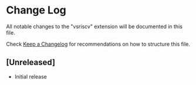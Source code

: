 # Change Log

All notable changes to the "vsriscv" extension will be documented in this file.

Check [Keep a Changelog](http://keepachangelog.com/) for recommendations on how to structure this file.

## [Unreleased]

- Initial release